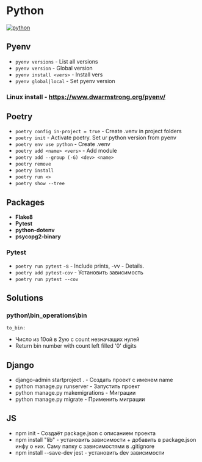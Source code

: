 # Python
[![python](https://github.com/Pryanik0071/Python/actions/workflows/test.yml/badge.svg)](https://github.com/Pryanik0071/Python/actions/workflows/test.yml)

## Pyenv
+ `pyenv versions` - List all versions
+ `pyenv version` - Global version
+ `pyenv install <vers>` - Install vers
+ `pyenv global|local` - Set pyenv version

### Linux install - https://www.dwarmstrong.org/pyenv/

## Poetry
+ `poetry config in-project = true` - Create .venv in project folders
+ `poetry init` - Activate poetry. Set ur python version from pyenv
+ `poetry env use python` - Create .venv
+ `poetry add <name> <vers>` - Add module
+ `poetry add --group (-G) <dev> <name>`
+ `poetry remove`
+ `poetry install`
+ `poetry run <>`
+ `poetry show --tree`

## Packages
+ **Flake8**
+ **Pytest**
+ **python-dotenv**
+ **psycopg2-binary**

### Pytest
+ `poetry run pytest` -s - Include prints, -vv - Details.
+ `poetry add pytest-cov` - Установить зависимость
+ `poetry run pytest --cov`

## Solutions
### python\bin_operations\bin
`to_bin:`
+ Число из 10ой в 2ую с count незначащих нулей
+ Return bin number with count left filled '0' digits

## Django
+ django-admin startproject <name> . - Создать проект с именем name
+ python manage.py runserver - Запустить проект
+ python manage.py makemigrations - Миграции
+ python manage.py migrate - Применить миграции

## JS
+ npm init - Создаёт package.json с описанием проекта
+ npm install "lib" - установить зависимости + добавить в package.json инфу о них. Саму папку с зависимостями в .gitignore
+ npm install --save-dev jest - установить dev зависимости

